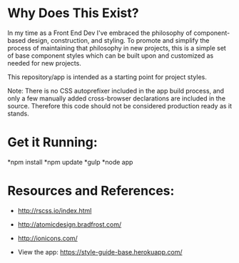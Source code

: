 # Why Does This Exist?
In my time as a Front End Dev I've embraced the philosophy of component-based design, construction, and styling. To promote and simplify the process of maintaining that philosophy in new projects, this is a simple set of base component styles which can be built upon and customized as needed for new projects. 

This repository/app is intended as a starting point for project styles.

Note: There is no CSS autoprefixer included in the app build process, and only a few manually added cross-browser declarations are included in the source. Therefore this code should not be considered production ready as it stands.

# Get it Running:
*npm install
*npm update
*gulp
*node app

# Resources and References:
- http://rscss.io/index.html
- http://atomicdesign.bradfrost.com/
- http://ionicons.com/

- View the app: https://style-guide-base.herokuapp.com/
